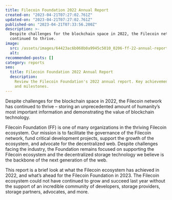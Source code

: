 ```yaml
---
title: Filecoin Foundation 2022 Annual Report
created-on: "2023-04-21T07:27:02.761Z"
updated-on: "2023-04-21T07:27:02.761Z"
published-on: "2023-04-21T07:33:56.200Z"
description: >-
  Despite challenges for the blockchain space in 2022, the Filecoin network has
  continued to thrive.
image:
  src: /assets/images/64423ac6b068b0a9945c5010_0206-ff-22-annual-report.png
  alt:
recommended-posts: []
category: reports
seo:
  title: Filecoin Foundation 2022 Annual Report
  description:
    Review the Filecoin Foundation's 2022 annual report. Key achievements
    and milestones.
---
```


Despite challenges for the blockchain space in 2022, the Filecoin network has continued to thrive – storing an unprecedented amount of humanity’s most important information and demonstrating the value of blockchain technology.

Filecoin Foundation (FF) is one of many organizations in the thriving Filecoin ecosystem. Our mission is to facilitate the governance of the Filecoin network, fund critical development projects, support the growth of the ecosystem, and advocate for the decentralized web. Despite challenges facing the industry, the Foundation remains focused on supporting the Filecoin ecosystem and the decentralized storage technology we believe is the backbone of the next generation of the web.

This report is a brief look at what the Filecoin ecosystem has achieved in 2022, and what’s ahead for the Filecoin Foundation in 2023. The Filecoin ecosystem could not have continued to grow and succeed last year without the support of an incredible community of developers, storage providers, storage partners, advocates, and more.

<!-- You can access the full [Filecoin Foundation Annual Report here](https://fil-foundation.on.fleek.co/hosting/FF-2022-Annual-Report.pdf). -->
